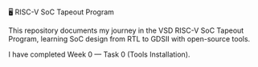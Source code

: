 🖥️ RISC-V SoC Tapeout Program

This repository documents my journey in the VSD RISC-V SoC Tapeout Program, learning SoC design from RTL to GDSII with open-source tools.


I have completed Week 0 — Task 0 (Tools Installation).

